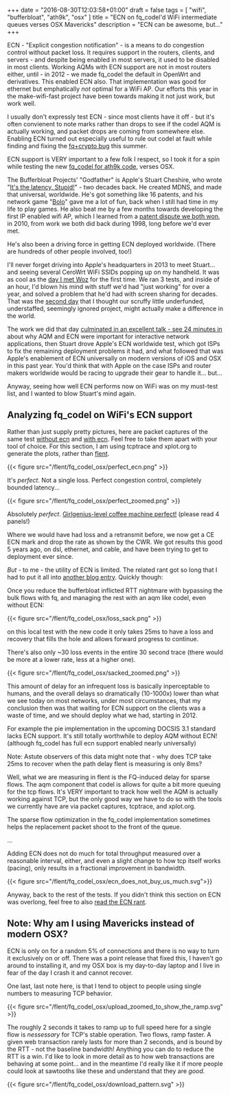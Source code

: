+++
date = "2016-08-30T12:03:58+01:00"
draft = false
tags = [ "wifi", "bufferbloat", "ath9k", "osx" ]
title = "ECN on fq_codel'd WiFi intermediate queues verses OSX Mavericks"
description = "ECN can be awesome, but..."
+++

ECN - "Explicit congestion notification" - is a means to do congestion
control without packet loss. It requires support in the routers,
clients, and servers - and despite being enabled in most servers, it
used to be disabled in most clients. Working AQMs with ECN support are
not in most routers either, until - in 2012 - we made fq_codel the
default in OpenWrt and derivatives. This enabled ECN also. That
implementation was good for ethernet but emphatically *not* optimal
for a WiFi AP. Our efforts this year in the make-wifi-fast project
have been towards making it not just work, but work well.

I usually don't expressly test ECN - since most clients have it off -
but it's often convienent to note marks rather than drops to see if
the codel AQM is actually working, and packet drops are coming from
somewhere else. Enabling ECN turned out especially useful to rule out
codel at fault while finding and fixing the [fq+crypto bug](/post/crypto_fq_bug) this summer.

ECN support is VERY important to a few folk I respect, so I took it for a spin
while testing the new [fq_codel for ath9k code](/tags/ath9k), verses OSX.

The Bufferbloat Projects' "Godfather" is Apple's Stuart Cheshire, who
wrote "[It's the latency, Stupid!](https://www.internetsociety.org/blog/2012/11/its-still-latency-stupid)" - two decades back. He created MDNS, and made
that universal, worldwide. He's got something like 16 patents, and his network game "[Bolo](https://en.wikipedia.org/wiki/Bolo_(1987_video_game))" gave me a lot of fun, back when I still had time in my life to play games. He also beat me by a few months towards developing the first IP enabled wifi AP, which I learned from a [patent dispute we both won](http://the-edge.blogspot.com/2010/10/who-invented-embedded-linux-based.html), in 2010, from work we both did back during 1998, long before we'd ever met.

He's also been a driving force in getting ECN deployed worldwide. (There are hundreds of other people involved, too!)

I'll never forget driving into Apple's headquarters in 2013 to meet
Stuart... and seeing several CeroWrt WiFi SSIDs popping up on my
handheld. It was as cool as the [day I met Woz](fixme) for the first time. We ran 3 tests, and inside of an hour, I'd blown his
mind with stuff we'd had "just working" for over a year, and solved a problem that he'd had with screen sharing for decades. That was the [second day](/posts/big_days_in_bufferbloat_history) that I thought our scruffy little underfunded, understaffed, seemingly ignored project, might actually make a difference in the world.

The work we did that day [culminated in an excellent talk - see 24 minutes in](https://developer.apple.com/videos/play/wwdc2015/719/) about why AQM and ECN were important for interactive network applications, then Stuart drove Apple's ECN worldwide test, which got ISPs to fix the remaining deployment problems it had, and what followed that was Apple's enablement of ECN universally on modern versions of iOS and OSX in this past year. You'd think that with Apple on the case ISPs and router makers worldwide would be racing to upgrade their gear to handle it... but...

Anyway, seeing how well ECN performs now on WiFi was on my must-test list, and I wanted to blow Stuart's mind again.

## Analyzing fq_codel on WiFi's ECN support

Rather than just supply pretty pictures, here are packet captures of
the same test [without ecn](http://www.taht.net/~d/2flows-iv-bug-fixed.cap.gz) and [with ecn](http://www.taht.net/~d/2flows-iv-fixed-ecn.cap.gz). Feel free to take them apart with your tool of choice. For this section, I am using tcptrace and xplot.org to generate the plots, rather than [flent](https://flent.org).

{{< figure src="/flent/fq_codel_osx/perfect_ecn.png" >}}

It's *perfect*. Not a single loss. Perfect congestion control,
completely bounded latency...

{{< figure src="/flent/fq_codel_osx/perfect_zoomed.png" >}}

Absolutely *perfect*. [Girlgenius-level coffee machine perfect!](http://www.girlgeniusonline.com/comic.php?date=20070618) (please read 4 panels!)

Where we would have had loss and a retransmit before, we now get a CE
ECN mark and drop the rate as shown by the CWR. We got results this
good 5 years ago, on dsl, ethernet, and cable, and have been trying to
get to deployment ever since.

*But* - to me - the utility of ECN is limited. The related rant got
so long that I had to put it all into [another blog entry](/post/ecn_rant). Quickly though:

Once you reduce the bufferbloat inflicted RTT nightmare with bypassing
the bulk flows with fq, and managing the rest with an aqm like codel,
even without ECN:

{{< figure src="/flent/fq_codel_osx/loss_sack.png" >}}

on this local test with the new code it only takes 25ms to have a loss
and recovery that fills the hole and allows forward progress to continue.

There's also only ~30 loss events in the entire 30 second trace (there
would be more at a lower rate, less at a higher one).

{{< figure src="/flent/fq_codel_osx/sacked_zoomed.png" >}}

This amount of delay for an infrequent loss is basically inperceptable
to humans, and the overall delays so dramatically (10-1000x) lower
than what we see today on most networks, under most circumstances,
that my conclusion then was that waiting for ECN support on the
clients was a waste of time, and we should deploy what we had,
starting in 2012.

For example the pie implementation in the upcoming DOCSIS 3.1 standard
lacks ECN support. It's still totally worthwhile to deploy AQM without
ECN! (although fq_codel has full ecn support enabled nearly
universally)

Note: Astute observers of this data might note that - why does TCP take
25ms to recover when the path delay flent is measuring is only 8ms?

Well, what we are measuring in flent is the FQ-induced delay for
sparse flows. The aqm component that codel is allows for quite a
bit more queuing for the tcp flows. It's VERY important to track how
well the AQM is actually working against TCP, but the only good way we
have to do so with the tools we currently have are via packet captures,
tcptrace, and xplot.org.

The sparse flow optimization in the fq_codel implementation sometimes
helps the replacement packet shoot to the front of the queue.

...

Adding ECN does not do much for total throughput measured over a
reasonable interval, either, and even a slight change to how tcp
itself works (pacing), only results in a fractional improvement in
bandwidth.

{{< figure src="/flent/fq_codel_osx/ecn_does_not_buy_us_much.svg">}}

Anyway, back to the rest of the tests. If you didn't think this section on ECN was overlong, feel free to also [read the ECN rant](/post/ecn_rant).

## Note: Why am I using Mavericks instead of modern OSX?

ECN is only on for a random 5% of connections and there is no way to
turn it exclusively on or off. There was a point release that fixed
this, I haven't go around to installing it, and my OSX box is my
day-to-day laptop and I live in fear of the day I crash it and cannot
recover.

One last, last note here, is that I tend to object to people using
single numbers to measuring TCP behavior.

{{< figure src="/flent/fq_codel_osx/upload_zoomed_to_show_the_ramp.svg" >}}

The roughly 2 seconds it takes to ramp up to full speed here for a
single flow is *nessessary* for TCP's stable operation. Two flows,
ramp faster. A given web transaction rarely lasts for more than 2
seconds, and is bound by the RTT - not the baseline bandwidth!
Anything you can do to reduce the RTT is a win. I'd like to look in
more detail as to how web transactions are behaving at some point... and in the meantime I'd really like it if more people could look at sawtooths like these and understand that they are *good*.

{{< figure src="/flent/fq_codel_osx/download_pattern.svg" >}}
